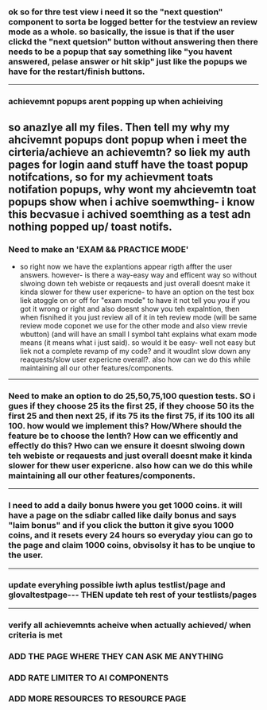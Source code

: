
### ok so for thre test view i need it so the "next question" component to sorta be logged better for the testview an review mode as a whole. so basically, the issue is that if the user  clickd the "next quetsion" button without answering then there needs to be a popup that say something like "you havent answered, pelase answer or hit skip" just like the popups we have for  the restart/finish buttons.
-----------------------
### achievemnt popups arent popping up when achieiving
so anazlye all my files. Then tell my why my ahcivemnt popups dont popup when i meet the cirteria/achieve an achievemtn? so liek my auth pages for login aand stuff have the toast popup notifcations, so for my achievment toats notifation popups, why wont my ahcievemtn toat popups show when i achive soemwthing- i know this becvasue i achived soemthing as a test adn nothing popped up/ toast notifs.
------------------------------------------------
### Need to make an 'EXAM && PRACTICE MODE'
- so right now we have the explantions appear rigth affter the user answers. however- is there a way-easy way and efficent way so without slwoing down teh webiste or reqauests and just overall doesnt make it kinda slower for thew user expericne- to have an option on the test box liek atoggle on or off for "exam mode" to have it not tell you you if you got it wrong or right and also doesnt show you teh expalntion, then when fisnihed it you just review all of it in teh review mode (will be same review mode coponet we use for the other mode and also view rrevie wbutton) (and will have an small I symbol taht explains what exam mode means (it means what i just said). so would it be easy- well not easy but liek not a complete revamp of my code? and it woudlnt slow down any reaquests/slow user expericne overall?. also how can we do this while maintaining all our other features/components.
-------------------------------------------------
### Need to make an option to do 25,50,75,100 question tests. SO i gues if they choose 25 its the first 25, if they choose 50 its the first 25 and then next 25, if its 75 its the first 75, if its 100 its all 100. how would we implement this? How/Where should the feature be to choose the lenth? How can we efficently and effectly do this? Hwo can we ensure it doesnt slwoing down teh webiste or reqauests and just overall doesnt make it kinda slower for thew user expericne. also how can we do this while maintaining all our other features/components.
----------------------------------------------------------------------------------------------------------------------------------------------------------------------------------
### I need to add a daily bonus hwere you get 1000 coins. it will have a page on the sdiabr called like daily bonus and says "laim bonus" and if you click the button it give syou 1000 coins, and it resets every 24 hours so everyday yiou can go to the page and claim 1000 coins, obvisolsy it has to be unqiue to the user.
-----------------------------------------------------------------------------------------
### update everyhing possible iwth aplus testlist/page and glovaltestpage--- THEN update teh rest of your testlists/pages
-------------------------------------------------------------------------------------------------------------------------
### verify all achievemnts acheive when actually achieved/ when criteria is met


### ADD THE PAGE WHERE THEY CAN ASK ME ANYTHING 

### ADD RATE LIMITER TO AI COMPONENTS

### ADD MORE RESOURCES TO RESOURCE PAGE


